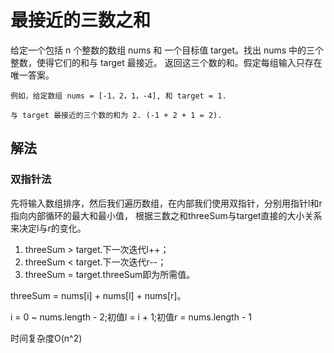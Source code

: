 # 最接近的三数之和
给定一个包括 n 个整数的数组 nums 和 一个目标值 target。找出 nums 中的三个整数，使得它们的和与 target 最接近。
返回这三个数的和。假定每组输入只存在唯一答案。
```
例如，给定数组 nums = [-1，2，1，-4], 和 target = 1.

与 target 最接近的三个数的和为 2. (-1 + 2 + 1 = 2).
```
## 解法
### 双指针法
先将输入数组排序，然后我们遍历数组，在内部我们使用双指针，分别用指针l和r指向内部循环的最大和最小值，
根据三数之和threeSum与target直接的大小关系来决定l与r的变化。
1. threeSum > target.下一次迭代l++；
2. threeSum < target.下一次迭代r--；
3. threeSum = target.threeSum即为所需值。

threeSum = nums[i] + nums[l] + nums[r]。

i = 0 ~ nums.length - 2;初值l = i + 1;初值r = nums.length - 1

时间复杂度O(n^2)